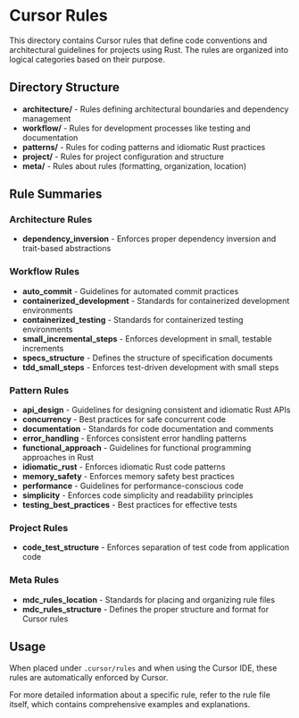 # Cursor Rules

This directory contains Cursor rules that define code conventions and architectural guidelines for projects using Rust. The rules are organized into logical categories based on their purpose.

## Directory Structure

- **architecture/** - Rules defining architectural boundaries and dependency management
- **workflow/** - Rules for development processes like testing and documentation
- **patterns/** - Rules for coding patterns and idiomatic Rust practices
- **project/** - Rules for project configuration and structure
- **meta/** - Rules about rules (formatting, organization, location)

## Rule Summaries

### Architecture Rules

- **dependency_inversion** - Enforces proper dependency inversion and trait-based abstractions

### Workflow Rules

- **auto_commit** - Guidelines for automated commit practices
- **containerized_development** - Standards for containerized development environments
- **containerized_testing** - Standards for containerized testing environments
- **small_incremental_steps** - Enforces development in small, testable increments
- **specs_structure** - Defines the structure of specification documents
- **tdd_small_steps** - Enforces test-driven development with small steps

### Pattern Rules

- **api_design** - Guidelines for designing consistent and idiomatic Rust APIs
- **concurrency** - Best practices for safe concurrent code
- **documentation** - Standards for code documentation and comments
- **error_handling** - Enforces consistent error handling patterns
- **functional_approach** - Guidelines for functional programming approaches in Rust
- **idiomatic_rust** - Enforces idiomatic Rust code patterns
- **memory_safety** - Enforces memory safety best practices
- **performance** - Guidelines for performance-conscious code
- **simplicity** - Enforces code simplicity and readability principles
- **testing_best_practices** - Best practices for effective tests

### Project Rules

- **code_test_structure** - Enforces separation of test code from application code

### Meta Rules

- **mdc_rules_location** - Standards for placing and organizing rule files
- **mdc_rules_structure** - Defines the proper structure and format for Cursor rules

## Usage

When placed under `.cursor/rules` and when using the Cursor IDE, these rules are automatically enforced by Cursor.

For more detailed information about a specific rule, refer to the rule file itself, which contains comprehensive examples and explanations.